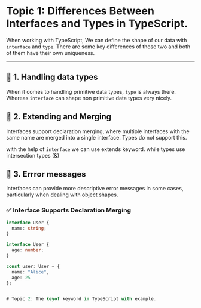 # Topic 1: Differences Between Interfaces and Types in TypeScript.

When working with TypeScript, We can define the shape of our data with `interface` and `type`. There are some key differences of those two and both of them have their own uniqueness.

---

## 🔹 1. Handling data types
When it comes to handling primitive data types, `type` is always there. Whereas `interface` can shape non primitive data types very nicely.

## 🔹 2. Extending and Merging
Interfaces support declaration merging, where multiple interfaces with the same name are merged into a single interface. Types do not support this.

with the help of `interface` we can use extends keyword. while types use intersection types (&)

## 🔹 3. Errror messages
Interfaces can provide more descriptive error messages in some cases, particularly when dealing with object shapes.


### ✅ Interface Supports Declaration Merging

```ts
interface User {
  name: string;
}

interface User {
  age: number;
}

const user: User = {
  name: "Alice",
  age: 25
};


# Topic 2: The keyof keyword in TypeScript with example.